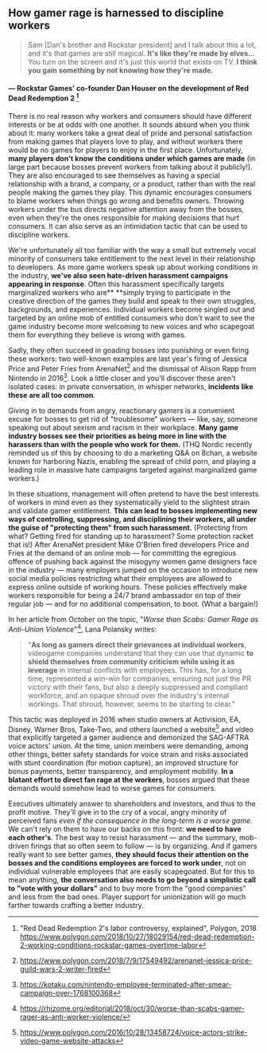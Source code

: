 ## How gamer rage is harnessed to discipline workers

> Sam [Dan's brother and Rockstar president] and I talk about this a lot, and
> it's that games are still magical. **It's like they're made by elves…** You
> turn on the screen and it's just this world that exists on TV. **I think you
> gain something by not knowing how they're made.**

#### — Rockstar Games' co-founder Dan Houser on the development of Red Dead Redemption 2 [^18]

There is no real reason why workers and consumers should have different
interests or be at odds with one another. It sounds absurd when you think about
it: many workers take a great deal of pride and personal satisfaction from
making games that players love to play, and without workers there would be no
games for players to enjoy in the first place. Unfortunately, **many players
don't know the conditions under which games are made** (in large part because
bosses prevent workers from talking about it publicly!). They are also
encouraged to see themselves as having a special relationship with a brand, a
company, or a product, rather than with the real people making the games they
play. This dynamic encourages consumers to blame workers when things go wrong
and benefits owners. Throwing workers under the bus directs negative attention
away from the bosses, even when they're the ones responsible for making
decisions that hurt consumers. It can also serve as an intimidation tactic that
can be used to discipline workers.

We're unfortunately all too familiar with the way a small but extremely vocal
minority of consumers take entitlement to the next level in their relationship
to developers. As more game workers speak up about working conditions in the
industry, **we've also seen hate-driven harassment campaigns appearing in
response**. Often this harassment specifically targets marginalized workers who
are** **simply trying to participate in the creative direction of the games they
build and speak to their own struggles, backgrounds, and experiences. Individual
workers become singled out and targeted by an online mob of entitled consumers
who don't want to see the game industry become more welcoming to new voices and
who scapegoat them for everything they believe is wrong with games.

Sadly, they often succeed in goading bosses into punishing or even firing these
workers: two well-known examples are last year's firing of Jessica Price and
Peter Fries from ArenaNet[^19] and the dismissal of Alison Rapp from Nintendo in
2016[^20]. Look a little closer and you'll discover these aren't isolated cases:
in private conversation, in whisper networks, **incidents like these are all too
common**.

Giving in to demands from angry, reactionary gamers is a convenient excuse for
bosses to get rid of "troublesome" workers — like, say, someone speaking out
about sexism and racism in their workplace. **Many game industry bosses see
their priorities as being more in line with the harassers than with the people
who work for them.** (THQ Nordic recently reminded us of this by choosing to do
a marketing Q&A on 8chan, a website known for harboring Nazis, enabling the
spread of child porn, and playing a leading role in massive hate campaigns
targeted against marginalized game workers.)

In these situations, management will often pretend to have the best interests of
workers in mind even as they systematically yield to the slightest strain and
validate gamer entitlement. **This can lead to bosses implementing new ways of
controlling, suppressing, and disciplining their workers, all under the guise of
"protecting them" from such harassment.** (Protecting from what? Getting fired
for standing up to harassment? Some protection racket that is!) After ArenaNet
president Mike O'Brien fired developers Price and Fries at the demand of an
online mob — for committing the egregious offence of pushing back against the
misogyny women game designers face in the industry — many employers jumped on
the occasion to introduce new social media policies restricting what their
employees are allowed to express online outside of working hours. These policies
effectively make workers responsible for being a 24/7 brand ambassador on top of
their regular job — and for no additional compensation, to boot. (What a
bargain!)

In her article from October on the topic, "_Worse than Scabs: Gamer Rage as
Anti-Union Violence_"[^21], Lana Polansky writes:

> "**As long as gamers direct their grievances at individual workers**,
> videogame companies understand that they can use that dynamic **to shield
> themselves from community criticism **while** using it as leverage** in
> internal conflicts with employees. This has, for a long time, represented a
> win-win for companies, ensuring not just the PR victory with their fans, but
> also a deeply suppressed and compliant workforce, and an opaque shroud over
> the industry's internal workings. That shroud, however, seems to be starting
> to clear."

This tactic was deployed in 2016 when studio owners at Activision, EA, Disney,
Warner Bros, Take-Two, and others launched a website[^22] and video that
explicitly targeted a gamer audience and demonized the SAG-AFTRA voice actors'
union. At the time, union members were demanding, among other things, better
safety standards for voice strain and risks associated with stunt coordination
(for motion capture), an improved structure for bonus payments, better
transparency, and employment mobility. **In a blatant effort to direct fan rage
at the workers**, bosses argued that these demands would somehow lead to worse
games for consumers.

Executives ultimately answer to shareholders and investors, and thus to the
profit motive. They'll give in to the cry of a vocal, angry minority of
perceived fans _even if the consequence in the long-term is a worse game_. We
can't rely on them to have our backs on this front: **we need to have each
other's**. The best way to resist harassment — and the summary, mob-driven
firings that so often seem to follow — is by organizing. And if gamers really
want to see better games, **they should focus their attention on the bosses and
the conditions employees are forced to work under**, not on individual
vulnerable employees that are easily scapegoated. But for this to mean anything,
**the conversation also needs to go beyond a simplistic call to "vote with your
dollars"** and to buy more from the "good companies" and less from the bad ones.
Player support for unionization will go much farther towards crafting a better
industry.

[^18]:
     "Red Dead Redemption 2's labor controversy, explained", Polygon, 2018 https://www.polygon.com/2018/10/27/18029154/red-dead-redemption-2-working-conditions-rockstar-games-overtime-labor

[^19]:
     https://www.polygon.com/2018/7/9/17549492/arenanet-jessica-price-guild-wars-2-writer-fired

[^20]:
     https://kotaku.com/nintendo-employee-terminated-after-smear-campaign-over-1768100368

[^21]:
     https://rhizome.org/editorial/2018/oct/30/worse-than-scabs-gamer-rager-as-anti-worker-violence/

[^22]:
     https://www.polygon.com/2016/10/28/13458724/voice-actors-strike-video-game-website-attacks
